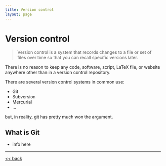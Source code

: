 ```yaml
---
title: Version control
layout: page
---
```


# Version control

> Version control is a system that records changes to a file or set of files over time so that you can recall specific versions later.

There is no reason to keep any code, software, script, LaTeX file, or website anywhere other than in a version control repository.

There are several version control systems in common use:
* Git
* Subversion
* Mercurial
* ...

but, in reality, git has pretty much won the argument.

## What is Git

* info here
___
[<< back](https://fcooper8472.github.io/software_best_practices/#outline)
